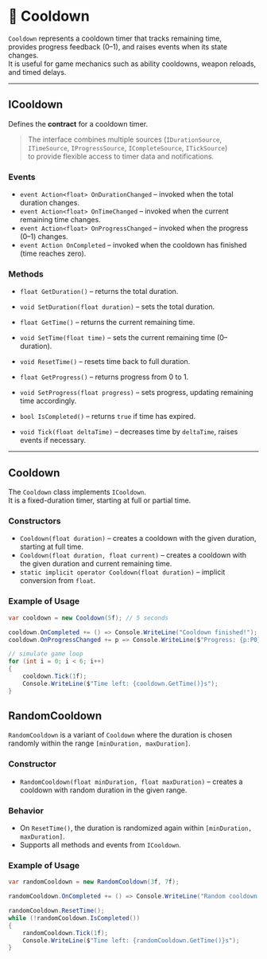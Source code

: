 # 🧩️ Cooldown

`Cooldown` represents a cooldown timer that tracks remaining time,  
provides progress feedback (0–1), and raises events when its state changes.  
It is useful for game mechanics such as ability cooldowns, weapon reloads, and timed delays.

---

## ICooldown

Defines the **contract** for a cooldown timer.

> The interface combines multiple sources (`IDurationSource`, `ITimeSource`, `IProgressSource`, `ICompleteSource`, `ITickSource`)  
to provide flexible access to timer data and notifications.

### Events

- `event Action<float> OnDurationChanged` – invoked when the total duration changes.
- `event Action<float> OnTimeChanged` – invoked when the current remaining time changes.
- `event Action<float> OnProgressChanged` – invoked when the progress (0–1) changes.
- `event Action OnCompleted` – invoked when the cooldown has finished (time reaches zero).

### Methods

- `float GetDuration()` – returns the total duration.
- `void SetDuration(float duration)` – sets the total duration.

- `float GetTime()` – returns the current remaining time.
- `void SetTime(float time)` – sets the current remaining time (0–duration).
- `void ResetTime()` – resets time back to full duration.

- `float GetProgress()` – returns progress from 0 to 1.
- `void SetProgress(float progress)` – sets progress, updating remaining time accordingly.

- `bool IsCompleted()` – returns `true` if time has expired.
- `void Tick(float deltaTime)` – decreases time by `deltaTime`, raises events if necessary.

---

## Cooldown

The `Cooldown` class implements `ICooldown`.  
It is a fixed-duration timer, starting at full or partial time.

### Constructors

- `Cooldown(float duration)` – creates a cooldown with the given duration, starting at full time.
- `Cooldown(float duration, float current)` – creates a cooldown with the given duration and current remaining time.
- `static implicit operator Cooldown(float duration)` – implicit conversion from `float`.

### Example of Usage

```csharp
var cooldown = new Cooldown(5f); // 5 seconds

cooldown.OnCompleted += () => Console.WriteLine("Cooldown finished!");
cooldown.OnProgressChanged += p => Console.WriteLine($"Progress: {p:P0}");

// simulate game loop
for (int i = 0; i < 6; i++)
{
    cooldown.Tick(1f);
    Console.WriteLine($"Time left: {cooldown.GetTime()}s");
}
```
## RandomCooldown
`RandomCooldown` is a variant of `Cooldown` where the duration is chosen randomly
within the range `[minDuration, maxDuration]`.
### Constructor
- `RandomCooldown(float minDuration, float maxDuration)` – creates a cooldown with random duration in the given range.
### Behavior
- On `ResetTime()`, the duration is randomized again within `[minDuration, maxDuration]`.
- Supports all methods and events from `ICooldown`.
### Example of Usage
```csharp
var randomCooldown = new RandomCooldown(3f, 7f);

randomCooldown.OnCompleted += () => Console.WriteLine("Random cooldown expired!");

randomCooldown.ResetTime();
while (!randomCooldown.IsCompleted())
{
    randomCooldown.Tick(1f);
    Console.WriteLine($"Time left: {randomCooldown.GetTime()}s");
}
```
